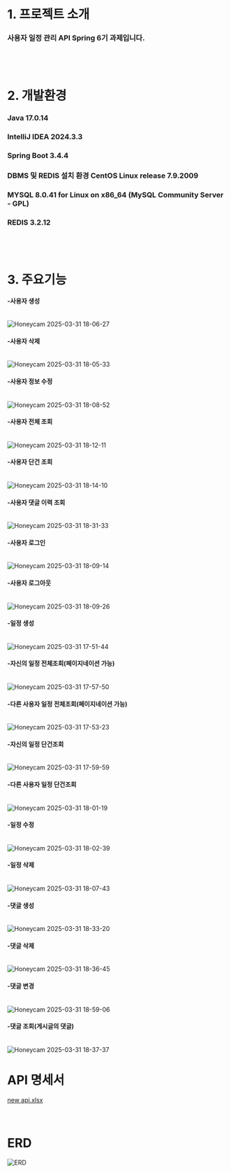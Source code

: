 # 1. 프로젝트 소개
### 사용자 일정 관리 API Spring 6기 과제입니다.<br><br><br><br> 

# 2. 개발환경
### Java 17.0.14<br>
### IntelliJ IDEA 2024.3.3<br>
### Spring Boot 3.4.4<br>
### DBMS 및 REDIS 설치 환경 CentOS Linux release 7.9.2009<br>
### MYSQL 8.0.41 for Linux on x86_64 (MySQL Community Server - GPL)
### REDIS 3.2.12 <br><br><br><br>

# 3. 주요기능
#### -사용자 생성<br><br>
![Honeycam 2025-03-31 18-06-27](https://github.com/user-attachments/assets/387999b6-e8e6-48a9-81bb-6a364a7b8428)

#### -사용자 삭제<br><br>
![Honeycam 2025-03-31 18-05-33](https://github.com/user-attachments/assets/95f4415a-b770-474e-983e-b82737efc9a9)

#### -사용자 정보 수정<br><br>
![Honeycam 2025-03-31 18-08-52](https://github.com/user-attachments/assets/f592025f-4a91-464e-bdc5-2e6c0ebe31af)

#### -사용자 전체 조회<br><br>
![Honeycam 2025-03-31 18-12-11](https://github.com/user-attachments/assets/4f4fb42c-5ca2-4a0e-829e-da00fd717630)

#### -사용자 단건 조회<br><br>
![Honeycam 2025-03-31 18-14-10](https://github.com/user-attachments/assets/58dbcd19-8ad0-4fe4-b704-4d5e9650377b)

#### -사용자 댓글 이력 조회<br><br>
![Honeycam 2025-03-31 18-31-33](https://github.com/user-attachments/assets/6fa19144-482c-4f78-86f1-9763ba4a1b95)

#### -사용자 로그인<br><br>
![Honeycam 2025-03-31 18-09-14](https://github.com/user-attachments/assets/c4ab92df-e46b-41dd-b2d2-8cdb51eb7167)

#### -사용자 로그아웃<br><br>
![Honeycam 2025-03-31 18-09-26](https://github.com/user-attachments/assets/ff6f73d2-cae5-4374-acb8-fdc8e8346b05)

#### -일정 생성<br><br>
![Honeycam 2025-03-31 17-51-44](https://github.com/user-attachments/assets/45c80578-747a-422a-9fc1-7e48b95b6da8)

#### -자신의 일정 전체조회(페이지네이션 가능)<br><br>
![Honeycam 2025-03-31 17-57-50](https://github.com/user-attachments/assets/283941ac-edda-4e5b-a24e-0923c8784f77)

#### -다른 사용자 일정 전체조회(페이지네이션 가능)<br><br>
![Honeycam 2025-03-31 17-53-23](https://github.com/user-attachments/assets/4d24cf19-f2d2-4bdc-91a4-375e2ed1b7aa)

#### -자신의 일정 단건조회<br><br>
![Honeycam 2025-03-31 17-59-59](https://github.com/user-attachments/assets/8e99b120-0ded-44c3-b06c-5e95d9f1d2a7)

#### -다른 사용자 일정 단건조회<br><br>
![Honeycam 2025-03-31 18-01-19](https://github.com/user-attachments/assets/02607946-6b8a-4718-84bc-a14a10316fae)

#### -일정 수정<br><br>
![Honeycam 2025-03-31 18-02-39](https://github.com/user-attachments/assets/57e96da7-63c6-4d44-84c6-66c523e3e497)

#### -일정 삭제<br><br>
![Honeycam 2025-03-31 18-07-43](https://github.com/user-attachments/assets/c1942a82-3729-471f-b1e0-fa06875bb447)

#### -댓글 생성<br><br>
![Honeycam 2025-03-31 18-33-20](https://github.com/user-attachments/assets/f276448e-b592-402a-b7d2-3f10151de1d8)

#### -댓글 삭제<br><br>
![Honeycam 2025-03-31 18-36-45](https://github.com/user-attachments/assets/cbb0a5f2-4fc3-421b-b946-7c60bf184625)

#### -댓글 변경<br><br>
![Honeycam 2025-03-31 18-59-06](https://github.com/user-attachments/assets/96a8373c-fd88-4406-afd7-a4d3bf38b2a7)

#### -댓글 조회(게시글의 댓글)<br><br>
![Honeycam 2025-03-31 18-37-37](https://github.com/user-attachments/assets/7c88dcb9-08a6-419c-943c-907ec5e76435)



# API 명세서
[new api.xlsx](https://github.com/user-attachments/files/19534070/new.api.xlsx)
<br>
<br>
<br>
# ERD
![ERD](https://github.com/user-attachments/assets/4dd8c3b5-733a-48f4-b980-e94781ee201b)
<br>
<br>
<br>

